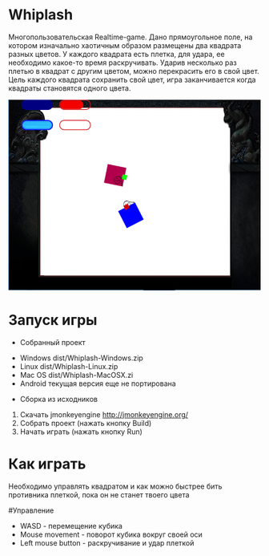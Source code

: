 # Whiplash
Многопользовательская Realtime-game. Дано прямоугольное поле, на котором изначально хаотичным образом размещены два квадрата разных цветов. У каждого квадрата есть плетка, для удара, ее необходимо какое-то время раскручивать. Ударив несколько раз плетью в квадрат с другим цветом, можно перекрасить его в свой цвет. Цель каждого квадрата сохранить свой цвет, игра заканчивается когда квадраты становятся одного цвета.

![Screenshot](screenshot.png)

# Запуск игры
* Собранный проект
- Windows dist/Whiplash-Windows.zip
- Linux dist/Whiplash-Linux.zip
- Mac OS dist/Whiplash-MacOSX.zi
- Android текущая версия еще не портирована

* Сборка из исходников
1. Скачать jmonkeyengine http://jmonkeyengine.org/
2. Собрать проект (нажать кнопку Build)
3. Начать играть (нажать кнопку Run)

# Как играть
Необходимо управлять квадратом и как можно быстрее бить противника плеткой, пока он не станет твоего цвета

#Управление
* WASD - перемещение кубика
* Mouse movement - поворот кубика вокруг своей оси
* Left mouse button - раскручивание и удар плеткой